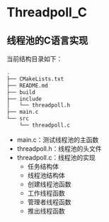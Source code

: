 # Threadpoll_C

## 线程池的C语言实现

当前结构目录如下：

``` bash
.
├── CMakeLists.txt
├── README.md
├── build
├── include
│   └── threadpoll.h
├── main.c
└── src
    └── threadpoll.c
```

- main.c：测试线程池的主函数
- threadpoll.h：线程池的头文件
- threadpoll.c：线程池的实现
  - 任务结构体
  - 线程池结构体
  - 创建线程池函数
  - 工作线程函数
  - 管理者线程函数
  - 推出线程函数

